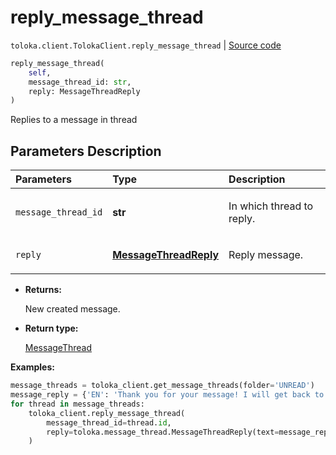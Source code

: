 # reply_message_thread
`toloka.client.TolokaClient.reply_message_thread` | [Source code](https://github.com/Toloka/toloka-kit/blob/v1.1.3/src/client/__init__.py#L953)

```python
reply_message_thread(
    self,
    message_thread_id: str,
    reply: MessageThreadReply
)
```

Replies to a message in thread

## Parameters Description

| Parameters | Type | Description |
| :----------| :----| :-----------|
`message_thread_id`|**str**|<p>In which thread to reply.</p>
`reply`|**[MessageThreadReply](toloka.client.message_thread.MessageThreadReply.md)**|<p>Reply message.</p>

* **Returns:**

  New created message.

* **Return type:**

  [MessageThread](toloka.client.message_thread.MessageThread.md)

**Examples:**


```python
message_threads = toloka_client.get_message_threads(folder='UNREAD')
message_reply = {'EN': 'Thank you for your message! I will get back to you soon.'}
for thread in message_threads:
    toloka_client.reply_message_thread(
        message_thread_id=thread.id,
        reply=toloka.message_thread.MessageThreadReply(text=message_reply)
    )
```
